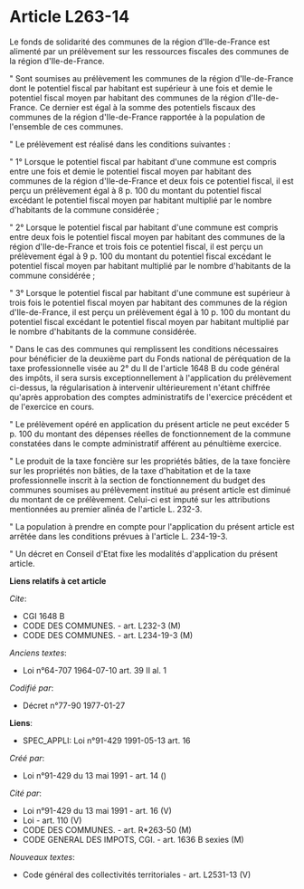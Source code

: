 # Article L263-14

Le fonds de solidarité des communes de la région d'Ile-de-France est alimenté par un prélèvement sur les ressources fiscales
des communes de la région d'Ile-de-France.

" Sont soumises au prélèvement les communes de la région d'Ile-de-France dont le potentiel fiscal par habitant est supérieur
à une fois et demie le potentiel fiscal moyen par habitant des communes de la région d'Ile-de-France. Ce dernier est égal à
la somme des potentiels fiscaux des communes de la région d'Ile-de-France rapportée à la population de l'ensemble de ces
communes.

" Le prélèvement est réalisé dans les conditions suivantes :

" 1° Lorsque le potentiel fiscal par habitant d'une commune est compris entre une fois et demie le potentiel fiscal moyen par
habitant des communes de la région d'Ile-de-France et deux fois ce potentiel fiscal, il est perçu un prélèvement égal à 8 p.
100 du montant du potentiel fiscal excédant le potentiel fiscal moyen par habitant multiplié par le nombre d'habitants de la
commune considérée ;

" 2° Lorsque le potentiel fiscal par habitant d'une commune est compris entre deux fois le potentiel fiscal moyen par
habitant des communes de la région d'Ile-de-France et trois fois ce potentiel fiscal, il est perçu un prélèvement égal à 9 p.
100 du montant du potentiel fiscal excédant le potentiel fiscal moyen par habitant multiplié par le nombre d'habitants de la
commune considérée ;

" 3° Lorsque le potentiel fiscal par habitant d'une commune est supérieur à trois fois le potentiel fiscal moyen par habitant
des communes de la région d'Ile-de-France, il est perçu un prélèvement égal à 10 p. 100 du montant du potentiel fiscal
excédant le potentiel fiscal moyen par habitant multiplié par le nombre d'habitants de la commune considérée.

" Dans le cas des communes qui remplissent les conditions nécessaires pour bénéficier de la deuxième part du Fonds national
de péréquation de la taxe professionnelle visée au 2° du II de l'article 1648 B du code général des impôts, il sera sursis
exceptionnellement à l'application du prélèvement ci-dessus, la régularisation à intervenir ultérieurement n'étant chiffrée
qu'après approbation des comptes administratifs de l'exercice précédent et de l'exercice en cours.

" Le prélèvement opéré en application du présent article ne peut excéder 5 p. 100 du montant des dépenses réelles de
fonctionnement de la commune constatées dans le compte administratif afférent au pénultième exercice.

" Le produit de la taxe foncière sur les propriétés bâties, de la taxe foncière sur les propriétés non bâties, de la taxe
d'habitation et de la taxe professionnelle inscrit à la section de fonctionnement du budget des communes soumises au
prélèvement institué au présent article est diminué du montant de ce prélèvement. Celui-ci est imputé sur les attributions
mentionnées au premier alinéa de l'article L. 232-3.

" La population à prendre en compte pour l'application du présent article est arrêtée dans les conditions prévues à l'article
L. 234-19-3.

" Un décret en Conseil d'Etat fixe les modalités d'application du présent article.

**Liens relatifs à cet article**

_Cite_:

  - CGI 1648 B
  - CODE DES COMMUNES. - art. L232-3 (M)
  - CODE DES COMMUNES. - art. L234-19-3 (M)

_Anciens textes_:

  - Loi n°64-707 1964-07-10 art. 39 II al. 1

_Codifié par_:

  - Décret n°77-90 1977-01-27

**Liens**:

  - SPEC_APPLI: Loi n°91-429 1991-05-13 art. 16

_Créé par_:

  - Loi n°91-429 du 13 mai 1991 - art. 14 ()

_Cité par_:

  - Loi n°91-429 du 13 mai 1991 - art. 16 (V)
  - Loi - art. 110 (V)
  - CODE DES COMMUNES. - art. R*263-50 (M)
  - CODE GENERAL DES IMPOTS, CGI. - art. 1636 B sexies (M)

_Nouveaux textes_:

  - Code général des collectivités territoriales - art. L2531-13 (V)
